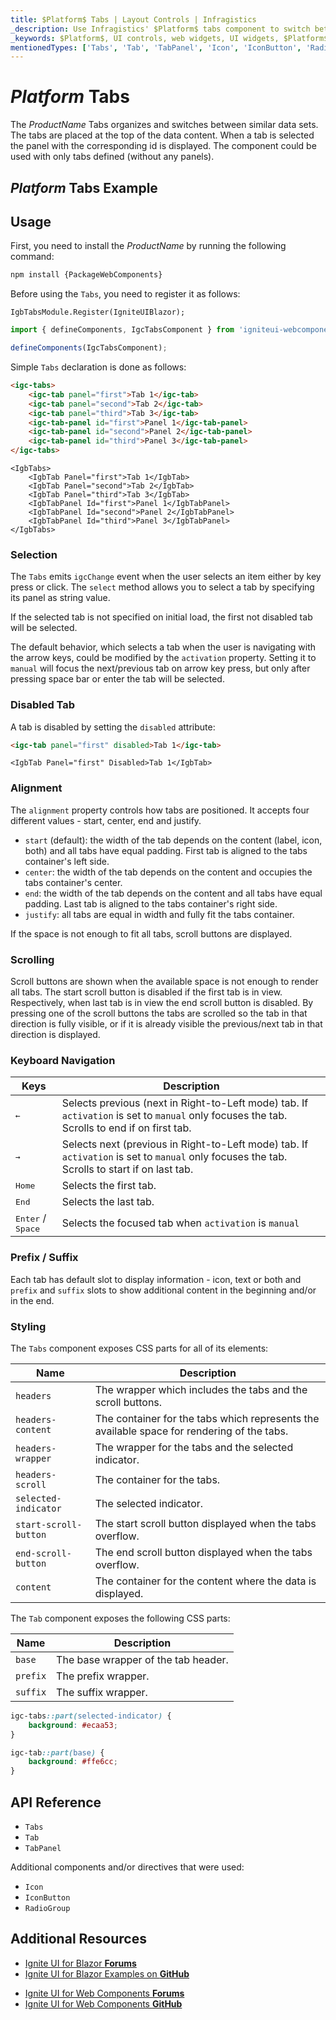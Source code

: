 ```yaml
---
title: $Platform$ Tabs | Layout Controls | Infragistics
_description: Use Infragistics' $Platform$ tabs component to switch between similar data sets.
_keywords: $Platform$, UI controls, web widgets, UI widgets, $Platform$ Tabs Component, Infragistics
mentionedTypes: ['Tabs', 'Tab', 'TabPanel', 'Icon', 'IconButton', 'RadioGroup']
---
```


# $Platform$ Tabs

The $ProductName$ Tabs organizes and switches between similar data sets. The tabs are placed at the top of the data content. When a tab is selected the panel with the corresponding id is displayed. The component could be used with only tabs defined (without any panels).

## $Platform$ Tabs Example

<code-view style="height: 150px"
           data-demos-base-url="{environment:dvDemosBaseUrl}"
           iframe-src="{environment:dvDemosBaseUrl}/layouts/tabs-overview"
           alt="$Platform$ Tabs Example"
           github-src="layouts/tabs/overview">
</code-view>

## Usage

<!-- WebComponents -->
First, you need to install the $ProductName$ by running the following command:

```cmd
npm install {PackageWebComponents}
```
<!-- end: WebComponents -->

Before using the `Tabs`, you need to register it as follows:

```razor
IgbTabsModule.Register(IgniteUIBlazor);
```

```ts
import { defineComponents, IgcTabsComponent } from 'igniteui-webcomponents';

defineComponents(IgcTabsComponent);
```

Simple `Tabs` declaration is done as follows:

```html
<igc-tabs>
    <igc-tab panel="first">Tab 1</igc-tab>
    <igc-tab panel="second">Tab 2</igc-tab>
    <igc-tab panel="third">Tab 3</igc-tab>
    <igc-tab-panel id="first">Panel 1</igc-tab-panel>
    <igc-tab-panel id="second">Panel 2</igc-tab-panel>
    <igc-tab-panel id="third">Panel 3</igc-tab-panel>
</igc-tabs>
```

```razor
<IgbTabs>
    <IgbTab Panel="first">Tab 1</IgbTab>
    <IgbTab Panel="second">Tab 2</IgbTab>
    <IgbTab Panel="third">Tab 3</IgbTab>
    <IgbTabPanel Id="first">Panel 1</IgbTabPanel>
    <IgbTabPanel Id="second">Panel 2</IgbTabPanel>
    <IgbTabPanel Id="third">Panel 3</IgbTabPanel>
</IgbTabs>
```

### Selection

The `Tabs` emits `igcChange` event when the user selects an item either by key press or click. The `select` method allows you to select a tab by specifying its panel as string value.

If the selected tab is not specified on initial load, the first not disabled tab will be selected.

The default behavior, which selects a tab when the user is navigating with the arrow keys, could be modified by the `activation` property. Setting it to `manual` will focus the next/previous tab on arrow key press, but only after pressing space bar or enter the tab will be selected.

### Disabled Tab

A tab is disabled by setting the `disabled` attribute:

```html
<igc-tab panel="first" disabled>Tab 1</igc-tab>
```

```razor
<IgbTab Panel="first" Disabled>Tab 1</IgbTab>
```

### Alignment

The `alignment` property controls how tabs are positioned. It accepts four different values - start, center, end and justify.

- `start` (default): the width of the tab depends on the content (label, icon, both) and all tabs have equal padding. First tab is aligned to the tabs container's left side.
- `center`: the width of the tab depends on the content and occupies the tabs container's center.
- `end`: the width of the tab depends on the content and all tabs have equal padding. Last tab is aligned to the tabs container's right side.
- `justify`: all tabs are equal in width and fully fit the tabs container. 

If the space is not enough to fit all tabs, scroll buttons are displayed.

<code-view style="height: 200px"
           data-demos-base-url="{environment:dvDemosBaseUrl}"
           iframe-src="{environment:dvDemosBaseUrl}/layouts/tabs-alignment"
           alt="$Platform$ Tabs Example"
           github-src="layouts/tabs/alignment">
</code-view>

### Scrolling

Scroll buttons are shown when the available space is not enough to render all tabs. The start scroll button is disabled if the first tab is in view. Respectively, when last tab is in view the end scroll button is disabled. By pressing one of the scroll buttons the tabs are scrolled so the tab in that direction is fully visible, or if it is already visible the previous/next tab in that direction is displayed.

<code-view style="height: 150px"
           data-demos-base-url="{environment:dvDemosBaseUrl}"
           iframe-src="{environment:dvDemosBaseUrl}/layouts/tabs-scrolling"
           alt="$Platform$ Tabs Example"
           github-src="layouts/tabs/scrolling">
</code-view>

### Keyboard Navigation

|Keys|Description|
|----|-----------|
| <kbd>&larr;</kbd> | Selects previous (next in Right-to-Left mode) tab. If `activation` is set to `manual` only focuses the tab. Scrolls to end if on first tab.  |
| <kbd>&rarr;</kbd> | Selects next (previous in Right-to-Left mode) tab. If `activation` is set to `manual` only focuses the tab. Scrolls to start if on last tab. |
| <kbd>Home</kbd> | Selects the first tab. |
| <kbd>End</kbd> | Selects the last tab. |
| <kbd>Enter</kbd> / <kbd>Space</kbd> | Selects the focused tab when `activation` is `manual` |

### Prefix / Suffix

Each tab has default slot to display information - icon, text or both and `prefix` and `suffix` slots to show additional content in the beginning and/or in the end.

<code-view style="height: 150px"
           data-demos-base-url="{environment:dvDemosBaseUrl}"
           iframe-src="{environment:dvDemosBaseUrl}/layouts/tabs-prefix-suffix"
           alt="$Platform$ Tabs Example"
           github-src="layouts/tabs/prefix-suffix">
</code-view>

### Styling

The `Tabs` component exposes CSS parts for all of its elements:

| Name | Description |
|--|--|
| `headers` | The wrapper which includes the tabs and the scroll buttons. |
| `headers-content` | The container for the tabs which represents the available space for rendering of the tabs. |
| `headers-wrapper` | The wrapper for the tabs and the selected indicator. |
| `headers-scroll` | The container for the tabs. |
| `selected-indicator` | The selected indicator. |
| `start-scroll-button` | The start scroll button displayed when the tabs overflow. |
| `end-scroll-button` | The end scroll button displayed when the tabs overflow. |
| `content` | The container for the content where the data is displayed. |

The `Tab` component exposes the following CSS parts:

|Name|Description|
|--|--|
| `base` | The base wrapper of the tab header. |
| `prefix` | The prefix wrapper. |
| `suffix` | The suffix wrapper. |

```css
igc-tabs::part(selected-indicator) {
    background: #ecaa53;
}

igc-tab::part(base) {
    background: #ffe6cc;
}
```

<!-- WebComponents -->

## API Reference

* `Tabs`
* `Tab`
* `TabPanel`

Additional components and/or directives that were used:
* `Icon`
* `IconButton`
* `RadioGroup`

<!-- end: WebComponents -->

## Additional Resources

<!-- Blazor -->

* [Ignite UI for Blazor **Forums**](https://www.infragistics.com/community/forums/f/ignite-ui-for-blazor)
* [Ignite UI for Blazor Examples on **GitHub**](https://github.com/IgniteUI/igniteui-blazor-examples)

<!-- end: Blazor -->

<!-- WebComponents -->

* [Ignite UI for Web Components **Forums**](https://www.infragistics.com/community/forums/f/ignite-ui-for-web-components)
* [Ignite UI for Web Components **GitHub**](https://github.com/IgniteUI/igniteui-webcomponents)

<!-- end: WebComponents -->